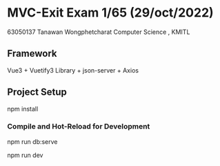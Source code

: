 # MVC-Exit Exam 1/65 (29/oct/2022)

63050137 Tanawan Wongphetcharat
Computer Science , KMITL

## Framework

Vue3 + Vuetify3 Library + json-server + Axios

## Project Setup

npm install

### Compile and Hot-Reload for Development

npm run db:serve  

npm run dev  
